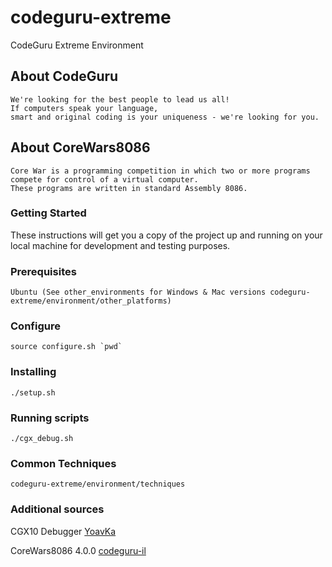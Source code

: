 # codeguru-extreme

CodeGuru Extreme Environment

## About CodeGuru
```
We're looking for the best people to lead us all! 
If computers speak your language, 
smart and original coding is your uniqueness - we're looking for you.
```

## About CoreWars8086
```
Core War is a programming competition in which two or more programs 
compete for control of a virtual computer. 
These programs are written in standard Assembly 8086.
```

### Getting Started

These instructions will get you a copy of the project up and running on your local machine for development and testing purposes.

### Prerequisites
```
Ubuntu (See other_environments for Windows & Mac versions codeguru-extreme/environment/other_platforms)
```

### Configure
```
source configure.sh `pwd` 
```

### Installing
```
./setup.sh 
```
### Running scripts
```
./cgx_debug.sh
```
### Common Techniques
```
codeguru-extreme/environment/techniques
```

### Additional sources

CGX10 Debugger [YoavKa](https://github.com/YoavKa)

CoreWars8086 4.0.0 [codeguru-il](https://github.com/codeguru-il)

